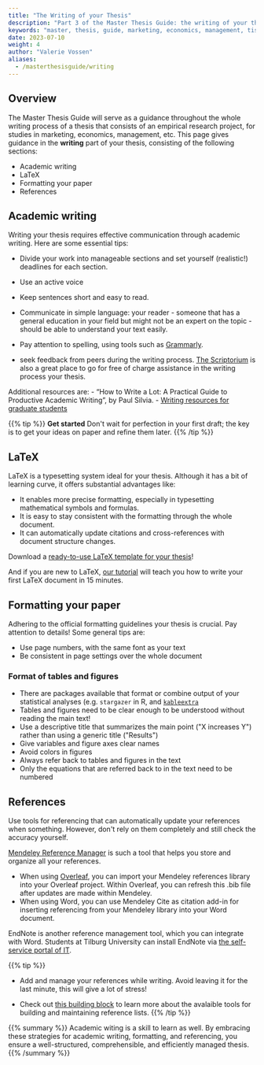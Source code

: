 ```yaml
---
title: "The Writing of your Thesis"
description: "Part 3 of the Master Thesis Guide: the writing of your thesis, including LaTeX and formatting your paper."
keywords: "master, thesis, guide, marketing, economics, management, tisem, research, guidance, preparation, question, proposal, skills, resources, writing, latex"
date: 2023-07-10
weight: 4
author: "Valerie Vossen"
aliases:
  - /masterthesisguide/writing
---
```


## Overview

The Master Thesis Guide will serve as a guidance throughout the whole writing process of a thesis that consists of an empirical research project, for studies in marketing, economics, management, etc. This page gives guidance in the **writing** part of your thesis, consisting of the following sections:
  - Academic writing
  - LaTeX
  - Formatting your paper
  - References

## Academic writing 

Writing your thesis requires effective communication through academic writing. Here are some essential tips:

- Divide your work into manageable sections and set yourself (realistic!) deadlines for each section.
- Use an active voice
- Keep sentences short and easy to read.
- Communicate in simple language: your reader - someone that has a general education in your field but might not be an expert on the topic - should be able to understand your text easily. 
- Pay attention to spelling, using tools such as [Grammarly](https://app.grammarly.com/). 

- seek feedback from peers during the writing process. [The Scriptorium](https://www.tilburguniversity.edu/students/studying/writing-information-skills/scriptorium) is also a great place to go for free of charge assistance in the writing process your thesis. 

Additional resources are:
    - “How to Write a Lot: A Practical Guide to Productive Academic Writing”, by Paul Silvia.
    - [Writing resources for graduate students](https://writingcenter.gmu.edu/writing-resources)

{{% tip %}}
__Get started__
Don't wait for perfection in your first draft; the key is to get your ideas on paper and refine them later. 
{{% /tip %}}


## LaTeX
LaTeX is a typesetting system ideal for your thesis. Although it has a bit of learning curve, it offers substantial advantages like:

- It enables more precise formatting, especially in typesetting mathematical symbols and formulas.
- It is easy to stay consistent with the formatting through the whole document. 
- It can automatically update citations and cross-references with document structure changes. 

Download a [ready-to-use LaTeX template for your thesis](/write-your-paper/latex-templates/)!

And if you are new to LaTeX, [our tutorial](/write-your-first-latex-document/what-is-latex/) will teach you how to write your first LaTeX document in 15 minutes.

## Formatting your paper

Adhering to the official formatting guidelines your thesis is crucial. Pay attention to details!
Some general tips are:
- Use page numbers, with the same font as your text
- Be consistent in page settings over the whole document

### Format of tables and figures
- There are packages available that format or combine output of your statistical analyses (e.g. `stargazer` in R, and [`kableextra`](/regressions/kableextra/)
- Tables and figures need to be clear enough to be understood without reading the main text! 
- Use a descriptive title that summarizes the main point ("X increases Y") rather than using a generic title ("Results")
- Give variables and figure axes clear names
- Avoid colors in figures
- Always refer back to tables and figures in the text
- Only the equations that are referred back to in the text need to be numbered

## References

Use tools for referencing that can automatically update your references when something. However, don't rely on them completely and still check the accuracy yourself.

[Mendeley Reference Manager](https://www.mendeley.com/reference-management/reference-manager) is such a tool that helps you store and organize all your references. 
- When using [Overleaf](https://www.overleaf.com/), you can import your Mendeley references library into your Overleaf project. Within Overleaf, you can refresh this .bib file after updates are made within Mendeley. 
- When using Word, you can use Mendeley Cite as citation add-in for inserting referencing from your Mendeley library into your Word document. 

EndNote is another reference management tool, which you can integrate with Word. Students at Tilburg University can install EndNote via [the self-service portal of IT](https://www.tilburguniversity.edu/students/studying/scriptorium/sources/endnote).

{{% tip %}}
- Add and manage your references while writing. Avoid leaving it for the last minute, this will give a lot of stress!

- Check out [this building block](/develop-your-research-skills/tips/reference-list/) to learn more about the avalaible tools for building and maintaining reference lists. 
{{% /tip %}}

{{% summary %}}
Academic witing is a skill to learn as well. By embracing these strategies for academic writing, formatting, and referencing, you ensure a well-structured, comprehensible, and efficiently managed thesis.
{{% /summary %}}